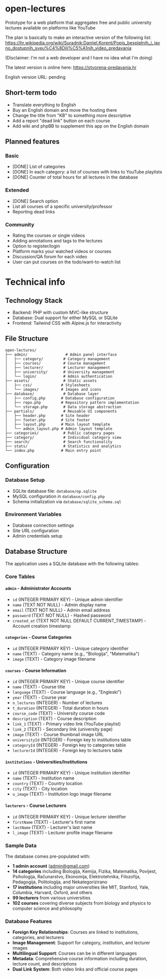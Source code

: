 # open-lectures
Prototype for a web platform that aggregates free and public university lectures available on platforms like YouTube

The plan is basically to make an interactive version of the following list:
https://hr.wikipedia.org/wiki/Suradnik:Danijel.Korent/Popis_besplatnih_i_javno_dostupnih_sveu%C4%8Dili%C5%A1nih_video_predavanja

(Disclaimer: I'm not a web developer and I have no idea what I'm doing)

The latest version is online here:
https://otvorena-predavanja.hr

English version URL: pending

## Short-term todo

- Translate everything to English
- Buy an English domain and move the hosting there
- Change the title from "KB" to something more descriptive
- Add a report "dead link" button on each course
- Add wiki and phpBB to supplement this app on the English domain

## Planned features

### Basic

- [DONE] List of categories
- [DONE] In each category: a list of courses with links to YouTube playlists
- [DONE] Counter of total hours for all lectures in the database

### Extended

- [DONE] Search option
- List all courses of a specific university/professor
- Reporting dead links

### Community

- Rating the courses or single videos
- Adding annotations and tags to the lectures 
- Option to register/login
- Platform marks your watched videos or courses
- Discussion/QA forum for each video
- User can put courses on the todo/want-to-watch list

# Technical info

## Technology Stack

- Backend: PHP with custom MVC-like structure
- Database: Dual support for either MySQL or SQLite
- Frontend: Tailwind CSS with Alpine.js for interactivity

## File Structure

```
open-lectures/
├── admin/                 # Admin panel interface
│   ├── category/         # Category management
│   ├── courses/          # Course management
│   ├── lecturer/         # Lecturer management
│   ├── university/       # University management
│   └── login/            # Admin authentication
├── assets/               # Static assets
│   ├── css/             # Stylesheets
│   └── images/          # Images and icons
├── database/             # Database layer
│   ├── config.php       # Database configuration
│   ├── repo.php         # Repository pattern implementation
│   └── storage.php       # Data storage abstraction
├── partials/             # Reusable UI components
│   ├── header.php       # Site header
│   ├── footer.php       # Site footer
│   ├── layout.php       # Main layout template
│   └── admin_layout.php # Admin layout template
├── categories/           # Public category pages
├── category/             # Individual category view
├── search/               # Search functionality
├── stats/                # Statistics and analytics
└── index.php            # Main entry point
```

## Configuration

### Database Setup
- SQLite database file: `database/op.sqlite`
- MySQL configuration in `database/config.php`
- Schema initialization via `database/sqlite_schema.sql`

### Environment Variables
- Database connection settings
- Site URL configuration
- Admin credentials setup

## Database Structure

The application uses a SQLite database with the following tables:

### Core Tables

#### `admin` - Administrator Accounts
- `id` (INTEGER PRIMARY KEY) - Unique admin identifier
- `name` (TEXT NOT NULL) - Admin display name
- `email` (TEXT NOT NULL) - Admin email address
- `password` (TEXT NOT NULL) - Hashed password
- `created_at` (TEXT NOT NULL DEFAULT CURRENT_TIMESTAMP) - Account creation timestamp

#### `categories` - Course Categories
- `id` (INTEGER PRIMARY KEY) - Unique category identifier
- `name` (TEXT) - Category name (e.g., "Biologija", "Matematika")
- `image` (TEXT) - Category image filename

#### `courses` - Course Information
- `id` (INTEGER PRIMARY KEY) - Unique course identifier
- `name` (TEXT) - Course title
- `language` (TEXT) - Course language (e.g., "Engleski")
- `year` (TEXT) - Course year
- `n_lectures` (INTEGER) - Number of lectures
- `t_duration` (INTEGER) - Total duration in hours
- `course_code` (TEXT) - University course code
- `description` (TEXT) - Course description
- `link_1` (TEXT) - Primary video link (YouTube playlist)
- `link_2` (TEXT) - Secondary link (university page)
- `image` (TEXT) - Course thumbnail image URL
- `universityId` (INTEGER) - Foreign key to institutions table
- `categoryId` (INTEGER) - Foreign key to categories table
- `lecturerId` (INTEGER) - Foreign key to lecturers table

#### `institutions` - Universities/Institutions
- `id` (INTEGER PRIMARY KEY) - Unique institution identifier
- `name` (TEXT) - Institution name
- `country` (TEXT) - Country location
- `city` (TEXT) - City location
- `u_image` (TEXT) - Institution logo image filename

#### `lecturers` - Course Lecturers
- `id` (INTEGER PRIMARY KEY) - Unique lecturer identifier
- `firstName` (TEXT) - Lecturer's first name
- `lastName` (TEXT) - Lecturer's last name
- `l_image` (TEXT) - Lecturer profile image filename

### Sample Data

The database comes pre-populated with:

- **1 admin account** (admin@gmail.com)
- **14 categories** including Biologija, Kemija, Fizika, Matematika, Povijest, Psihologija, Računarstvo, Ekonomija, Elektrotehnika, Filozofija, Pedagogija, Politologija, and Nekategorizirano
- **17 institutions** including major universities like MIT, Stanford, Yale, Columbia, Harvard, Oxford, and others
- **99 lecturers** from various universities
- **102 courses** covering diverse subjects from biology and physics to computer science and philosophy

### Database Features

- **Foreign Key Relationships**: Courses are linked to institutions, categories, and lecturers
- **Image Management**: Support for category, institution, and lecturer images
- **Multilingual Support**: Courses can be in different languages
- **Metadata**: Comprehensive course information including duration, lecture count, and descriptions
- **Dual Link System**: Both video links and official course pages